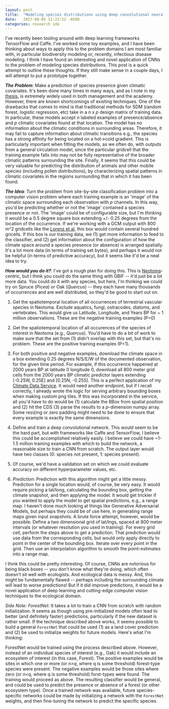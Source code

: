 ```yaml
---
layout: post
title:  "Modeling species distributions using deep convolutional neural networks"
date:   2017-08-05 11:22:52 -0500
categories: research ide
---
```


I've recently been tooling around with deep learning frameworks TensorFlow and Caffe. I've worked some toy examples, and I have been thinking about ways to apply this to the problem domains I am most familiar with, in particular biodiversity modeling or, recently, infectious disease modeling. I think I have found an interesting and novel application of CNNs to the problem of modeling species distributions. This post is a quick attempt to outline these thoughts. If they still make sense in a couple days, I will attempt to put a prototype together.

***The Problem***: Make a prediction of species presence given climatic covariates. It's been done many times in many ways, and as I note in my [thesis]({{site.url}}/assets/FarleyThesis_FINAL.pdf), is extremely widely used in both management and the academy. However, there are known shortcomings of existing techniques. One of the drawbacks that comes to mind is that traditional methods for SDM (random forest, logistic regression, etc) take in a *n* x *p* design matrix of training data. In particular, these models accept *n* labeled examples of presence/absence and *p* climatic covariates found at that location. The model has no information about the climatic conditions in surrounding areas. Therefore, it may fail to capture information about climatic transitions e.g., the species has a strong affinity for being located on a hot->cold gradient. This is particularly important when fitting the models, as we often do, with outputs from a general circulation model, since the particular gridcell that the training example falls into may not be fully representative of the broader climatic patterns surrounding the site. Finally, it seems that this could be very valuable for predicting the distribution of animals and other mobile species (including pollen distributions), by characterizing spatial patterns in  climatic covariates in the regions surrounding that in which it has been found.

***The Idea***: Turn the problem from site-by-site classification problem into a computer vision problem where each training example is an 'image' of the climatic space surrounding each observation with *p* channels. In
 this way, you'd be predicting whether or not the 'image' contained a species presence or not. The 'image' could be of configurable size, but I'm thinking it would be a 0.5 degree square box extending +/- 0.25 degrees from the location of the occurrence. If we're working with a GCM output with 800 m^2 gridcells like the [Lorenz et al](https://www.nature.com/articles/sdata201648), this box would contain several hundred gricells. If this box is our training data, we (1) get more information to feed to the classifier, and (2) get information about the configuration of how the climate space around a species presence (or absence) is arranged spatially. It's a lot more data (in terms of training set bytes), and perhaps it would not be helpful (in terms of predictive accuracy), but it seems like it'd be a neat idea to try.

 ***How would you do it?***: I've got a rough plan for doing this. This is [Neotoma](http://neotomadb.org)-centric, but I think you could do the same thing with GBIF -- it'd just be a lot more data. You could do it with any species, but here, I'm thinking we could try on Spruce (*Picea*) or Oak (*Quercus*) -- they each have many thousands of occurrences and are well distributed, so they'd be good to start out on.

 1. Get the spatiotemporal location of all occurrences of terrestrial vascular species in Neotoma. Exclude aquatics, fungi, ostracodes, diatoms, and vertebrates. This would give us Latitude, Longitude, and Years BP for ~ 1 million observations. These are the negative training examples (P=0)

 2. Get the spatiotemporal location of all occurences of the species of interest in Neotoma (e.g., *Quercus*). You'd have to do a bit of work to make sure that the set from (1) didn't overlap with this set, but that's no problem. These are the positive training examples (P=1).

 3. For both positive and negative examples, download the climate space in a box extending 0.25 degrees N/S/E/W of the documented observation, for the given time period. For example, if this occurrence happened at 2000 years BP at latitude 0 longitude 0, download all 800 meter grid cells from the 2000 years BP climatic predictor layers extending [-0.25W, 0.25E] and [0.25N, -0.25S]. This is a perfect application of my [Climate Data Service](http://grad.geography.wisc.edu/cds). It would need another endpoint, but if I recall correctly, I already wrote the logic for serving arbitrary bounding boxes when making custom png tiles. If this was incorporated in the service, all you'd have to do would be (1) calculate the BBox from spatial position and (2) hit the CDS (3) parse the results to a *p*-dimension numpy array. Some resizing or zero padding might need to be done to ensure that every example is exactly the same dimensions.

 4. Define and train a deep convolutional network. This would seem to be the hard part, but with frameworks like Caffe and TensorFlow, I believe this could be accomplished relatively easily. I believe we could have ~1-1.5 million training examples with which to build the network, a reasonable size to train a CNN from scratch. The output layer would have two classes (0: species not present, 1: species present).

 5. Of course, we'd have a validation set on which we could evaluate accuracy on different hyperparameter values, etc.

 6. *Prediction*: Prediction with this algorithm might get a little messy. Prediction for a single location would, of course, be very easy. It would require picking a lat/long, calculating the bounding box, getting the climate snapshot, and then applying the model. It would get trickier if you wanted to apply the model to get spatial predictions, e.g., a range map. I haven't done much looking at things like Generative Adversarial Models, but perhaps they could be of use here, in generating range maps given input snapshots. A brute force attempt, however, would be possible. Define a two dimensional grid of lat/lngs, spaced at 800 meter intervals (or whatever resolution you used in training). For every grid cell, perform the steps above to get a prediction. That prediction would use data from the corresponding cells, but would only apply directly to point in the center of the bounding box. Iterate over every point in the grid. Then use an interpolation algorithm to smooth the point-estimates into a range map.

 I think this could be pretty interesting. Of course, CNNs are notorious for being black boxes -- you don't know what they're doing, which often doesn't sit well with ecologists. And ecological data is messy. And, this might be fundamentally flawed -- perhaps including the surrounding climate will lead to worse predictions! But if it did improve predictions, it would be a novel application of deep learning and cutting-edge computer vision techniques to the ecological domain.


 *Side Note: ForestNet*: It takes a lot to train a CNN from scratch with random initialization. It seems as though using pre-initialized models often lead to better (and definitely faster) predictions, particularly if the new dataset is rather small. If the technique described above works, it seems possible to build a general `ForestNet` that could be used (1) as a land cover prediction and (2) be used to initialize weights for future models. Here's what I'm thinking:

 ForestNet would be trained using the process described above. However, instead of an individual species of interest (e.g., Oak) it would include an ecosystem of interest (in this case, Forest). The positive examples would be sites in which one or more (or *n>q*, where q is some threshold) forest-type species were present. The negative examples would be those sites where zero (or *n<q*, where q is some threshold) forst-types were found. The training would proceed as above. The resulting classifier would be general, and could be used to predict the presence or absence of a forest (or other ecosystem type). Once a trained network was available, future species-specific networks could be made by initializing a network with the `ForestNet` weights, and then fine-tuning the network to predict the specific species. 
